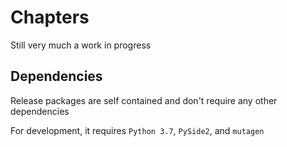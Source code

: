 # Chapters

Still very much a work in progress

## Dependencies

Release packages are self contained and don't require any other dependencies

For development, it requires `Python 3.7`, `PySide2`, and `mutagen`